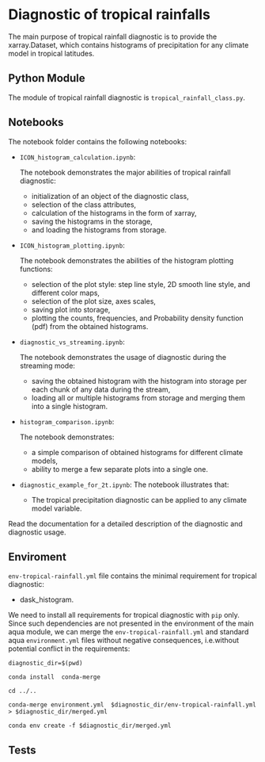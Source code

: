 # Diagnostic of tropical rainfalls

The main purpose of tropical rainfall diagnostic is to provide the xarray.Dataset, which contains histograms of precipitation for any climate model in tropical latitudes. 

## Python Module 

The module of tropical rainfall diagnostic is `tropical_rainfall_class.py`. 


## Notebooks 

The notebook folder contains the following notebooks:
 - `ICON_histogram_calculation.ipynb`: 

    The notebook demonstrates the major abilities of tropical rainfall diagnostic: 
    - initialization of an object of the diagnostic class, 
    - selection of the class attributes,  
    - calculation of the histograms in the form of xarray, 
    - saving the histograms in the storage,
    - and loading the histograms from storage.
 - `ICON_histogram_plotting.ipynb`:

    The notebook demonstrates the abilities of the histogram plotting functions:
    - selection of the plot style: step line style, 2D smooth line style, and different color maps,
    - selection of the plot size, axes scales, 
    - saving plot into storage, 
    - plotting the counts, frequencies, and Probability density function (pdf) from the obtained histograms.
 - `diagnostic_vs_streaming.ipynb`:

    The notebook demonstrates the usage of diagnostic during the streaming mode:
    - saving the obtained histogram with the histogram into storage per each chunk of any data during the stream, 
    - loading all or multiple histograms from storage and merging them into a single histogram. 

 - `histogram_comparison.ipynb`:

    The notebook demonstrates:
    - a simple comparison of obtained histograms for different climate models, 
    - ability to merge a few separate plots into a single one. 

 - `diagnostic_example_for_2t.ipynb`:
    The notebook illustrates that:
    - The tropical precipitation diagnostic can be applied to any climate model variable. 

Read the documentation for a detailed description of the diagnostic and diagnostic usage.

##  Enviroment 

`env-tropical-rainfall.yml` file contains the minimal requirement for tropical diagnostic: 
 - dask_histogram. 


We need to install all requirements for tropical diagnostic with `pip` only. Since such dependencies are not presented in the environment of the main aqua module, we can merge the `env-tropical-rainfall.yml` and standard aqua `environment.yml` files without negative consequences, i.e.without potential conflict in the requirements:

```
diagnostic_dir=$(pwd)

conda install  conda-merge 

cd ../..

conda-merge environment.yml  $diagnostic_dir/env-tropical-rainfall.yml > $diagnostic_dir/merged.yml

conda env create -f $diagnostic_dir/merged.yml
```

## Tests




